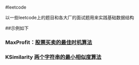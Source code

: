 #leetcode

以一些leetcode上的题目和各大厂的面试题用来实践基础数据结构

##示例如下
### MaxProfit：[股票买卖的最佳时机算法](https://share.mubu.com/doc/3xiRjREL0Ip)
### KSimilarity [两个字符串的最小相似度算法](https://share.mubu.com/doc/E87Y3ZzCcp)
